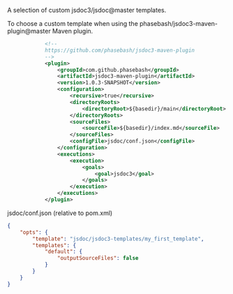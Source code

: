A selection of custom jsdoc3/jsdoc@master templates.

To choose a custom template when using the phasebash/jsdoc3-maven-plugin@master Maven plugin.

````xml
            <!--
            https://github.com/phasebash/jsdoc3-maven-plugin
            -->
            <plugin>
                <groupId>com.github.phasebash</groupId>
                <artifactId>jsdoc3-maven-plugin</artifactId>
                <version>1.0.3-SNAPSHOT</version>
                <configuration>
                    <recursive>true</recursive>
                    <directoryRoots>
                        <directoryRoot>${basedir}/main</directoryRoot>
                    </directoryRoots>
                    <sourceFiles>
                        <sourceFile>${basedir}/index.md</sourceFile>
                    </sourceFiles>
                    <configFile>jsdoc/conf.json</configFile>
                </configuration>
                <executions>
                    <execution>
                        <goals>
                            <goal>jsdoc3</goal>
                        </goals>
                    </execution>
                </executions>
            </plugin>

````

jsdoc/conf.json (relative to pom.xml)

````json
{
    "opts": {
        "template": "jsdoc/jsdoc3-templates/my_first_template",
        "templates": {
            "default": {
                "outputSourceFiles": false
            }
        }
    }
}
````
